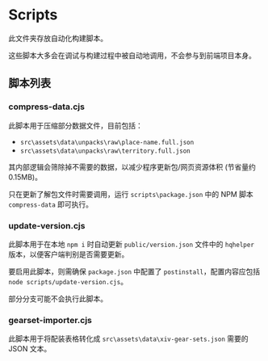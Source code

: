 # Scripts

此文件夹存放自动化构建脚本。

这些脚本大多会在调试与构建过程中被自动地调用，不会参与到前端项目本身。

## 脚本列表

### compress-data.cjs

此脚本用于压缩部分数据文件，目前包括：
* `src\assets\data\unpacks\raw\place-name.full.json`
* `src\assets\data\unpacks\raw\territory.full.json`

其内部逻辑会筛除掉不需要的数据，以减少程序更新包/网页资源体积 (节省量约0.15MB)。

只在更新了解包文件时需要调用，运行 `scripts\package.json` 中的 NPM 脚本 `compress-data` 即可执行。

### update-version.cjs

此脚本用于在本地 `npm i` 时自动更新 `public/version.json` 文件中的 `hqhelper` 版本，以便客户端判别是否需要更新。

要启用此脚本，则需确保 `package.json` 中配置了 `postinstall`，配置内容应包括 `node scripts/update-version.cjs`。

部分分支可能不会执行此脚本。

### gearset-importer.cjs

此脚本用于将配装表格转化成 `src\assets\data\xiv-gear-sets.json` 需要的 JSON 文本。

